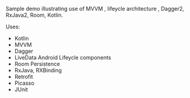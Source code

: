 Sample demo illustrating use of MVVM , lifeycle architecture , Dagger2,  RxJava2, Room, Kotlin.

Uses:
- Kotlin
- MVVM
- Dagger
- LiveData Android Lifeycle components
- Room Persistence
- RxJava, RXBinding
- Retrofit
- Picasso
- JUnit
